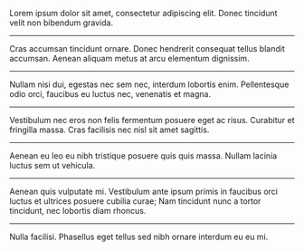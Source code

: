 Lorem ipsum dolor sit amet, consectetur adipiscing elit. Donec tincidunt velit non bibendum gravida.

---

Cras accumsan tincidunt ornare. Donec hendrerit consequat tellus blandit accumsan. Aenean aliquam metus at arcu
elementum dignissim.

***
Nullam nisi dui, egestas nec sem nec, interdum lobortis enim. Pellentesque odio orci, faucibus eu luctus nec, venenatis
et magna.

* * *

Vestibulum nec eros non felis fermentum posuere eget ac risus. Curabitur et fringilla massa. Cras facilisis nec nisl sit
amet sagittis.

*****

Aenean eu leo eu nibh tristique posuere quis quis massa. Nullam lacinia luctus sem ut vehicula.

---------------------------------------

Aenean quis vulputate mi. Vestibulum ante ipsum primis in faucibus orci luctus et ultrices posuere cubilia curae; Nam tincidunt nunc a tortor tincidunt, nec lobortis diam rhoncus.

- - -

Nulla facilisi. Phasellus eget tellus sed nibh ornare interdum eu eu mi.
